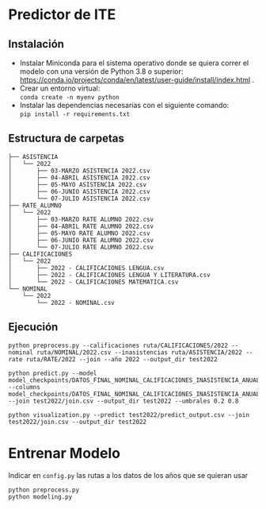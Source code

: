 # Predictor de ITE

## **Instalación**

* Instalar Miniconda para el sistema operativo donde se quiera correr el modelo con una versión de Python 3.8 o superior: https://conda.io/projects/conda/en/latest/user-guide/install/index.html .
* Crear un entorno virtual: <br>
```conda create -n myenv python```
* Instalar las dependencias necesarias con el siguiente comando: <br>
```pip install -r requirements.txt```
## **Estructura de carpetas** 

```
├── ASISTENCIA
│   └── 2022
│       ├── 03-MARZO ASISTENCIA 2022.csv
│       ├── 04-ABRIL ASISTENCIA 2022.csv
│       ├── 05-MAYO ASISTENCIA 2022.csv
│       ├── 06-JUNIO ASISTENCIA 2022.csv
│       └── 07-JULIO ASISTENCIA 2022.csv
├── RATE_ALUMNO
│   └── 2022
│       ├── 03-MARZO RATE ALUMNO 2022.csv
│       ├── 04-ABRIL RATE ALUMNO 2022.csv
│       ├── 05-MAYO RATE ALUMNO 2022.csv
│       ├── 06-JUNIO RATE ALUMNO 2022.csv
│       └── 07-JULIO RATE ALUMNO 2022.csv
├── CALIFICACIONES
│   └── 2022
│       ├── 2022 - CALIFICACIONES LENGUA.csv
│       ├── 2022 - CALIFICACIONES LENGUA Y LITERATURA.csv
│       └── 2022 - CALIFICACIONES MATEMATICA.csv
└── NOMINAL
    └── 2022
        └── 2022 - NOMINAL.csv
```

## **Ejecución**
```
python preprocess.py --calificaciones ruta/CALIFICACIONES/2022 --nominal ruta/NOMINAL/2022.csv --inasistencias ruta/ASISTENCIA/2022 --rate ruta/RATE/2022 --join --año 2022 --output_dir test2022
```

```
python predict.py --model model_checkpoints/DATOS_FINAL_NOMINAL_CALIFICACIONES_INASISTENCIA_ANUAL_RATE_2021_0.catboost --columns model_checkpoints/DATOS_FINAL_NOMINAL_CALIFICACIONES_INASISTENCIA_ANUAL_RATE_2021_cols.json --join test2022/join.csv --output_dir test2022 --umbrales 0.2 0.8
```

```
python visualization.py --predict test2022/predict_output.csv --join test2022/join.csv --output_dir test2022
```

# Entrenar Modelo

Indicar en ```config.py``` las rutas a los datos de los años que se quieran usar  

```
python preprocess.py
python modeling.py
```
